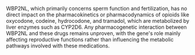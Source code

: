 WBP2NL, which primarily concerns sperm function and fertilization, has no direct impact on the pharmacokinetics or pharmacodynamics of opioids like oxycodone, codeine, hydrocodone, and tramadol, which are metabolized by liver enzymes such as CYP2D6. Any pharmacogenetic interaction between WBP2NL and these drugs remains unproven, with the gene's role mainly affecting reproductive functions rather than influencing the metabolic pathways involved with these medications.